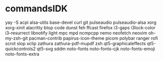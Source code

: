 # commandsIDK
yay -S acpi alsa-utils base-devel curl git pulseaudio pulseaudio-alsa xorg xorg-xinit alacritty btop code dunst feh ffcast firefox i3-gaps i3lock-color i3-resurrect libnotify light mpc mpd ncmpcpp nemo neofetch neovim oh-my-zsh-git pacman-contrib papirus-icon-theme picom polybar ranger rofi scrot slop xclip zathura zathura-pdf-mupdf zsh qt5-graphicaleffects qt5-quickcontrols2 qt5-svg sddm noto-fonts noto-fonts-cjk noto-fonts-emoji noto-fonts-extra

